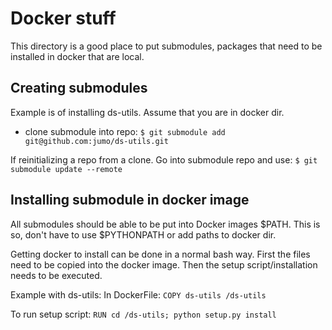 # Docker stuff

This directory is a good place to put submodules, packages that need to be
installed in docker that are local.

## Creating submodules

Example is of installing ds-utils. Assume that you are in docker dir.
* clone submodule into repo:
`$ git submodule add git@github.com:jumo/ds-utils.git`

If reinitializing a repo from a clone. Go into submodule repo and use:
`$ git submodule update --remote`

## Installing submodule in docker image
All submodules should be able to be put into Docker images $PATH. This is so, 
don't have to use $PYTHONPATH or add paths to docker dir. 

Getting docker to install can be done in a normal bash way. First the files need
to be copied into the docker image. Then the setup script/installation needs
to be executed.

Example with ds-utils:
In DockerFile:
```COPY ds-utils /ds-utils```

To run setup script:
```RUN cd /ds-utils; python setup.py install```
